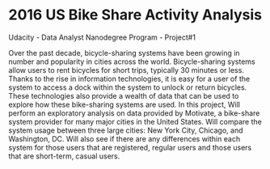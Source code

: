# 2016 US Bike Share Activity Analysis
Udacity - Data Analyst Nanodegree Program - Project#1

Over the past decade, bicycle-sharing systems have been growing in number and popularity in cities across the world. Bicycle-sharing systems allow users to rent bicycles for short trips, typically 30 minutes or less. Thanks to the rise in information technologies, it is easy for a user of the system to access a dock within the system to unlock or return bicycles. These technologies also provide a wealth of data that can be used to explore how these bike-sharing systems are used.
In this project, Will perform an exploratory analysis on data provided by Motivate, a bike-share system provider for many major cities in the United States. Will compare the system usage between three large cities: New York City, Chicago, and Washington, DC. Will also see if there are any differences within each system for those users that are registered, regular users and those users that are short-term, casual users.

